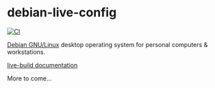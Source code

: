 # debian-live-config

[![CI](https://github.com/andrew-stclair/custom-debian/actions/workflows/build.yaml/badge.svg?branch=master)](https://github.com/andrew-stclair/custom-debian/actions/workflows/build.yaml)

[Debian GNU/Linux](https://www.debian.org/) desktop operating system for personal computers & workstations.

[live-build documentation](https://live-team.pages.debian.net/live-manual/)

More to come...
